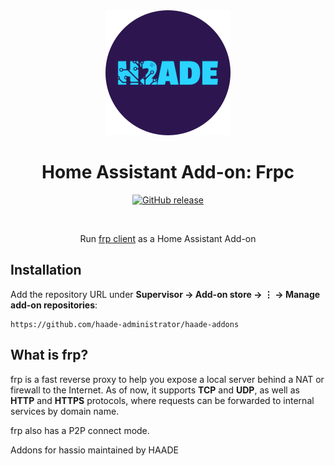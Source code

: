 <div align="center">
<img src="images/logo.png">
<h1>Home Assistant Add-on: Frpc</h1>

[![GitHub release](https://img.shields.io/github/tag/fatedier/frp.svg?label=release)](https://github.com/fatedier/frp/releases)

<br>
<p>Run <a href="https://github.com/fatedier/frp">frp client</a> as a Home Assistant Add-on</p>
</div>

## Installation

Add the repository URL under **Supervisor → Add-on store → ⋮ → Manage add-on repositories**:

    https://github.com/haade-administrator/haade-addons
    

## What is frp?

frp is a fast reverse proxy to help you expose a local server behind a NAT or firewall to the Internet. As of now, it supports **TCP** and **UDP**, as well as **HTTP** and **HTTPS** protocols, where requests can be forwarded to internal services by domain name.

frp also has a P2P connect mode.
    
    
Addons for hassio maintained by HAADE
